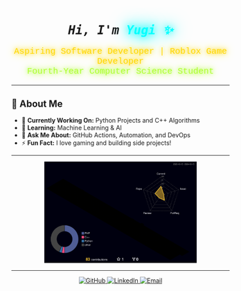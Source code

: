 <!-- Fancy Glowing Text Header -->
<h1 align="center">
  <samp>
    <b><i>
      Hi, I'm <span style="
        color: #00FFFF; 
        text-shadow: 0 0 15px #00FFFF, 
                     0 0 30px #00FFFF, 
                     0 0 45px #00FFFF;">
      Yugi ✨</span>
    </i></b>
  </samp>
</h1>

<!-- Centered Description with Animated Glow -->
<p align="center" style="font-size: 20px; font-family: 'Courier New', monospace;">
  <span style="color: #FFD700; text-shadow: 0 0 10px #FFD700, 0 0 20px #FFD700;">
    Aspiring Software Developer | Roblox Game Developer 
  </span> <br>
  <span style="color: #ADFF2F; text-shadow: 0 0 10px #ADFF2F, 0 0 20px #ADFF2F;">
    Fourth-Year Computer Science Student
  </span>
</p>

---

## 🌟 About Me  
- 🔭 **Currently Working On:** Python Projects and C++ Algorithms  
- 🌱 **Learning:** Machine Learning & AI  
- 💬 **Ask Me About:** GitHub Actions, Automation, and DevOps  
- ⚡ **Fun Fact:** I love gaming and building side projects!  

---

<!-- 3D Contribution Graph -->
<p align="center">
  <img src="./profile-3d-contrib/profile-night-rainbow.svg" alt="3D GitHub Contributions" width="70%">
</p>

---

<!-- Contact Info Section with Icons -->
<p align="center">
  <a href="https://github.com/your-github-profile" target="_blank">
    <img src="https://img.shields.io/badge/GitHub-%2312100E.svg?style=for-the-badge&logo=github&logoColor=white" alt="GitHub">
  </a>
  <a href="https://www.linkedin.com/in/your-linkedin-profile/" target="_blank">
    <img src="https://img.shields.io/badge/LinkedIn-%230077B5.svg?style=for-the-badge&logo=linkedin&logoColor=white" alt="LinkedIn">
  </a>
  <a href="mailto:your-email@example.com">
    <img src="https://img.shields.io/badge/Email-D14836?style=for-the-badge&logo=gmail&logoColor=white" alt="Email">
  </a>
</p>
